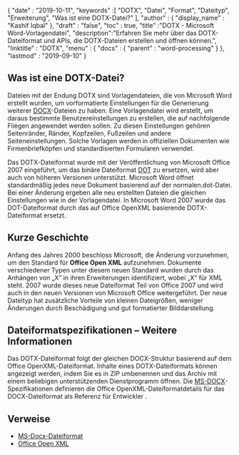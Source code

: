{
  "date" : "2019-10-11",
  "keywords" :[ "DOTX", "Datei", "Format", "Dateityp", "Erweiterung", "Was ist eine DOTX-Datei?" ],
  "author" : {
    "display_name" : "Kashif Iqbal"
},
  "draft" : "false",
  "toc" : true,
  "title" :"DOTX - Microsoft Word-Vorlagendatei",
  "description":"Erfahren Sie mehr über das DOTX-Dateiformat und APIs, die DOTX-Dateien erstellen und öffnen können.",
  "linktitle" : "DOTX",
  "menu" : {
    "docs" : {
      "parent" : "word-processing"
}
},
  "lastmod" : "2019-09-10"
}

## Was ist eine DOTX-Datei?

Dateien mit der Endung DOTX sind Vorlagendateien, die von Microsoft Word erstellt wurden, um vorformatierte Einstellungen für die Generierung weiterer [DOCX](/de/word-processing/docx/)-Dateien zu haben. Eine Vorlagendatei wird erstellt, um daraus bestimmte Benutzereinstellungen zu erstellen, die auf nachfolgende Fliegen angewendet werden sollen. Zu diesen Einstellungen gehören Seitenränder, Ränder, Kopfzeilen, Fußzeilen und andere Seiteneinstellungen. Solche Vorlagen werden in offiziellen Dokumenten wie Firmenbriefköpfen und standardisierten Formularen verwendet.

Das DOTX-Dateiformat wurde mit der Veröffentlichung von Microsoft Office 2007 eingeführt, um das binäre Dateiformat [DOT](/de/word-processing/dot/) zu ersetzen, wird aber auch von höheren Versionen unterstützt. Microsoft Word öffnet standardmäßig jedes neue Dokument basierend auf der normalen.dot-Datei. Bei einer Änderung ergeben alle neu erstellten Dateien die gleichen Einstellungen wie in der Vorlagendatei. In Microsoft Word 2007 wurde das DOT-Dateiformat durch das auf Office OpenXML basierende DOTX-Dateiformat ersetzt.

## Kurze Geschichte ##

Anfang des Jahres 2000 beschloss Microsoft, die Änderung vorzunehmen, um den Standard für **Office Open XML** aufzunehmen. Dokumente verschiedener Typen unter diesem neuen Standard wurden durch das Anhängen von „X“ in ihren Erweiterungen identifiziert, wobei „X“ für XML steht. 2007 wurde dieses neue Dateiformat Teil von Office 2007 und wird auch in den neuen Versionen von Microsoft Office weitergeführt. Der neue Dateityp hat zusätzliche Vorteile von kleinen Dateigrößen, weniger Änderungen durch Beschädigung und gut formatierter Bilddarstellung.

## Dateiformatspezifikationen – Weitere Informationen

Das DOTX-Dateiformat folgt der gleichen DOCX-Struktur basierend auf dem Office OpenXML-Dateiformat. Inhalte eines DOTX-Dateiformats können angezeigt werden, indem Sie es in ZIP umbenennen und das Archiv mit einem beliebigen unterstützenden Dienstprogramm öffnen. Die [MS-DOCX](https://msdn.microsoft.com/en-us/library/dd773189(v#office.12).aspx)-Spezifikationen definieren die Office OpenXML-Dateiformatdetails für das DOCX-Dateiformat als Referenz für Entwickler .

## Verweise ##

* [MS-Docx-Dateiformat](https://msdn.microsoft.com/en-us/library/dd773189(v#office.12).aspx)
* [Office Open XML](http://officeopenxml.com/)

